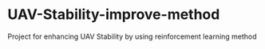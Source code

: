 # UAV-Stability-improve-method
Project for enhancing UAV Stability by using reinforcement learning method
